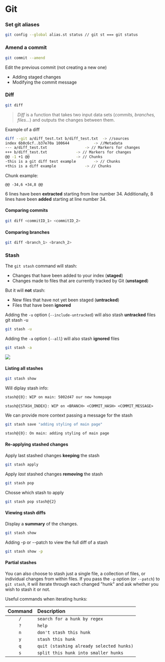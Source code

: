 # Git

### Set git aliases

```bash
git config --global alias.st status // git st === git status
```

### Amend a commit

```bash
git commit --amend
```

Edit the previous commit (not creating a new one)

-   Adding staged changes
-   Modifying the commit message

### Diff

```bash
git diff
```

> _Diff_ is a function that takes two input data sets (_commits, branches, files..._) and outputs the changes between them.

Example of a diff

```bash
diff --git a/diff_test.txt b/diff_test.txt	-> //sources
index 6b0c6cf..b37e70a 100644 			-> //Metadata
--- a/diff_test.txt 				-> // Markers for changes
+++ b/diff_test.txt				-> // Markers for changes
@@ -1 +1 @@  					-> // Chunks
-this is a git diff test example 		-> // Chunks
+this is a diff example 			-> // Chunks
```

Chunk example:

    @@ -34,6 +34,8 @@

6 lines have been **extracted** starting from line number 34. Additionally, 8 lines have been **added** starting at line number 34.

#### Comparing commits

```bash
git diff <commitID_1> <commitID_2>
```

#### Comparing branches

```bash
git diff <branch_1> <branch_2>
```

### Stash

The `git stash` command will stash:

-   Changes that have been added to your index (**staged**)
-   Changes made to files that are currently tracked by Git (**unstaged**)

But it will **not** stash:

-   New files that have not yet been staged (**untracked**)
-   Files that have been **ignored**

Adding the `-u` option (`--include-untracked`) will also stash **untracked** files
git stash -u

```bash
git stash -u
```

Adding the `-a` option (`--all`) will also stash **ignored** files

```bash
git stash -a
```

![](https://wac-cdn.atlassian.com/dam/jcr:d6fec41a-dc66-4af6-8b0f-c23d271eaf8e/01.svg?cdnVersion=2221)

#### Listing all stashes

```bash
git stash show
```

Will diplay stash info:

```bash
stash@{0}: WIP on main: 5002d47 our new homepage
```

    stash@{STASH_INDEX}: WIP on <BRANCH> <COMMIT_HASH> <COMMIT_MESSAGE>

We can provide more context passing a message for the stash

```bash
git stash save "adding styling of main page"
```

```bash
stash@{0}: On main: adding styling of main page
```

#### Re-applying stashed changes

Apply last stashed changes **keeping** the stash

```bash
git stash apply
```

Apply _last_ stashed changes **removing** the stash

```bash
git stash pop
```

Chosse which stash to apply

```bash
git stash pop stash@{2}
```

#### Viewing stash diffs

Display a **summary** of the changes.

```bash
git stash show
```

Adding -p or --patch to view the full diff of a stash

```bash
git stash show -p
```

#### Partial stashes

You can also choose to stash just a single file, a collection of files, or individual changes from within files. If you pass the `-p` option (or `--patch`) to `git stash`, it will iterate through each changed "hunk" and ask whether you wish to stash it or not.

Useful commands when iterating hunks:

| Command | Description                              |
| :-----: | :--------------------------------------- |
|   `/`   | `search for a hunk by regex`             |
|   `?`   | `help`                                   |
|   `n`   | `don't stash this hunk`                  |
|   `y`   | `stash this hunk`                        |
|   `q`   | `quit (stashing already selected hunks)` |
|   `s`   | `split this hunk into smaller hunks`     |
